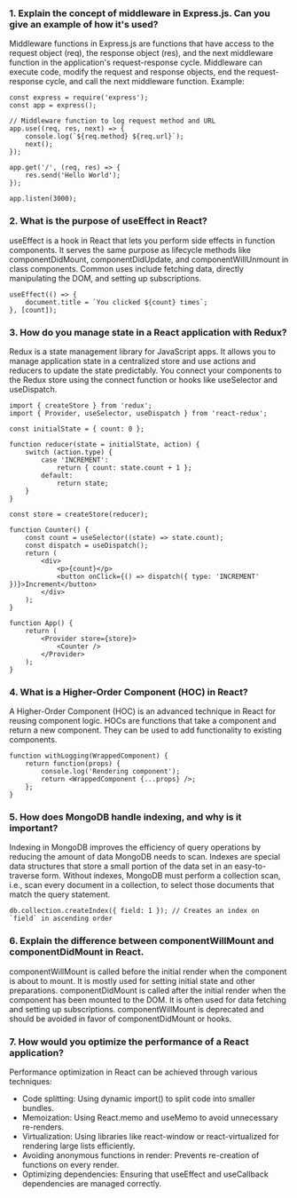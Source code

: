 ### 1. Explain the concept of middleware in Express.js. Can you give an example of how it's used?
Middleware functions in Express.js are functions that have access to the request object (req), the response object (res), and the next middleware function in the application's request-response cycle. Middleware can execute code, modify the request and response objects, end the request-response cycle, and call the next middleware function. Example:
```
const express = require('express');
const app = express();

// Middleware function to log request method and URL
app.use((req, res, next) => {
    console.log(`${req.method} ${req.url}`);
    next();
});

app.get('/', (req, res) => {
    res.send('Hello World');
});

app.listen(3000);
```
### 2. What is the purpose of useEffect in React?
useEffect is a hook in React that lets you perform side effects in function components. It serves the same purpose as lifecycle methods like componentDidMount, componentDidUpdate, and componentWillUnmount in class components. Common uses include fetching data, directly manipulating the DOM, and setting up subscriptions.
```
useEffect(() => {
    document.title = `You clicked ${count} times`;
}, [count]);
```
### 3. How do you manage state in a React application with Redux?
Redux is a state management library for JavaScript apps. It allows you to manage application state in a centralized store and use actions and reducers to update the state predictably. You connect your components to the Redux store using the connect function or hooks like useSelector and useDispatch.
```
import { createStore } from 'redux';
import { Provider, useSelector, useDispatch } from 'react-redux';

const initialState = { count: 0 };

function reducer(state = initialState, action) {
    switch (action.type) {
        case 'INCREMENT':
            return { count: state.count + 1 };
        default:
            return state;
    }
}

const store = createStore(reducer);

function Counter() {
    const count = useSelector((state) => state.count);
    const dispatch = useDispatch();
    return (
        <div>
            <p>{count}</p>
            <button onClick={() => dispatch({ type: 'INCREMENT' })}>Increment</button>
        </div>
    );
}

function App() {
    return (
        <Provider store={store}>
            <Counter />
        </Provider>
    );
}
```
### 4. What is a Higher-Order Component (HOC) in React?
A Higher-Order Component (HOC) is an advanced technique in React for reusing component logic. HOCs are functions that take a component and return a new component. They can be used to add functionality to existing components.
```
function withLogging(WrappedComponent) {
    return function(props) {
        console.log('Rendering component');
        return <WrappedComponent {...props} />;
    };
}
```
### 5. How does MongoDB handle indexing, and why is it important?
Indexing in MongoDB improves the efficiency of query operations by reducing the amount of data MongoDB needs to scan. Indexes are special data structures that store a small portion of the data set in an easy-to-traverse form. Without indexes, MongoDB must perform a collection scan, i.e., scan every document in a collection, to select those documents that match the query statement.
```
db.collection.createIndex({ field: 1 }); // Creates an index on `field` in ascending order
```
### 6. Explain the difference between componentWillMount and componentDidMount in React.
componentWillMount is called before the initial render when the component is about to mount. It is mostly used for setting initial state and other preparations. componentDidMount is called after the initial render when the component has been mounted to the DOM. It is often used for data fetching and setting up subscriptions. componentWillMount is deprecated and should be avoided in favor of componentDidMount or hooks.
### 7. How would you optimize the performance of a React application?
Performance optimization in React can be achieved through various techniques:
- Code splitting: Using dynamic import() to split code into smaller bundles.
- Memoization: Using React.memo and useMemo to avoid unnecessary re-renders.
- Virtualization: Using libraries like react-window or react-virtualized for rendering large lists efficiently.
- Avoiding anonymous functions in render: Prevents re-creation of functions on every render.
- Optimizing dependencies: Ensuring that useEffect and useCallback dependencies are managed correctly.

